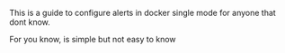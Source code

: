 This is a guide to configure alerts in docker single mode for anyone that dont know.

For you know, is simple but not easy to know

